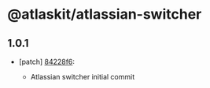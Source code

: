 # @atlaskit/atlassian-switcher

## 1.0.1
- [patch] [84228f6](https://bitbucket.org/atlassian/atlaskit-mk-2/commits/84228f6):

  - Atlassian switcher initial commit
